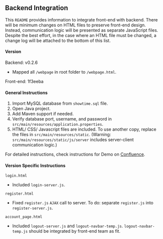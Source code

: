 ## Backend Integration
This `README` provides information to integrate front-end with backend. 
There will be minimum changes on HTML files to preserve front-end design. 
Instead, communication logic will be presented as separate JavaScript files. 
Despite the best effort, in the case where an HTML file must be changed, 
a change log will be attached to the bottom of this list.

#### Version
Backend: v0.2.6
- Mapped all `/webpage` in root folder to `/webpage.html`.

Front-end: 1f3eeba

#### General Instructions
1. Import MySQL database from `showtime.sql` file.
2. Open Java project.
3. Add Maven support if needed.
4. Verify database port, username, and password in `src/main/resources/application.properties`.
5. HTML/ CSS/ Javascript files are included.
   To use another copy, replace the files in `src/main/resources/static`.
   (Warning: `src/main/resources/static/js/server` includes server-client communication logic.)

For detailed instructions, check instructions for Demo on 
[Confluence](https://201fptesting3.atlassian.net/wiki/spaces/DOC/pages/229779/Demo+Installation+Guide).

#### Version Specific Instructions
`login.html`
- Included `login-server.js`.

`register.html`
- Fixed `register.js` `AJAX` call to server.
  To do: separate `register.js` into `register-server.js`.  

`account_page.html`
- Included `logout-server.js` and `logout-navbar-temp.js`.
  `logout-navbar-temp.js` should be integrated by front-end team as fit.